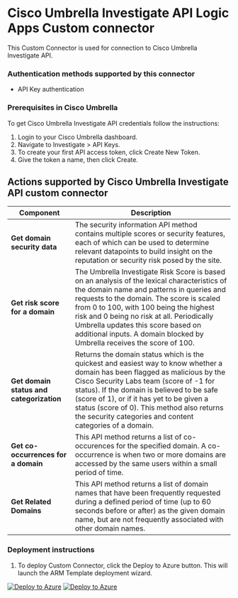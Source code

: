 # Cisco Umbrella Investigate API Logic Apps Custom connector

This Custom Connector is used for connection to Cisco Umbrella Investigate API.

### Authentication methods supported by this connector

* API Key authentication

### Prerequisites in Cisco Umbrella

To get Cisco Umbrella Investigate API credentials follow the instructions:

1. Login to your Cisco Umbrella dashboard.
2. Navigate to Investigate > API Keys.
3. To create your first API access token, click Create New Token.
4. Give the token a name, then click Create.

## Actions supported by Cisco Umbrella Investigate API custom connector

| **Component** | **Description** |
| --------- | -------------- |
| **Get domain security data** | The security information API method contains multiple scores or security features, each of which can be used to determine relevant datapoints to build insight on the reputation or security risk posed by the site. |
| **Get risk score for a domain** | The Umbrella Investigate Risk Score is based on an analysis of the lexical characteristics of the domain name and patterns in queries and requests to the domain. The score is scaled from 0 to 100, with 100 being the highest risk and 0 being no risk at all. Periodically Umbrella updates this score based on additional inputs. A domain blocked by Umbrella receives the score of 100. |
| **Get domain status and categorization** | Returns the domain status which is the quickest and easiest way to know whether a domain has been flagged as malicious by the Cisco Security Labs team (score of -1 for status). If the domain is believed to be safe (score of 1), or if it has yet to be given a status (score of 0). This method also returns the security categories and content categories of a domain. |
| **Get co-occurrences for a domain** | This API method returns a list of co-occurences for the specified domain. A co-occurrence is when two or more domains are accessed by the same users within a small period of time. |
| **Get Related Domains** | This API method returns a list of domain names that have been frequently requested during a defined period of time (up to 60 seconds before or after) as the given domain name, but are not frequently associated with other domain names. |

### Deployment instructions

1. To deploy Custom Connector, click the Deploy to Azure button. This will launch the ARM Template deployment wizard.

[![Deploy to Azure](https://aka.ms/deploytoazurebutton)](https://portal.azure.com/#create/Microsoft.Template/uri/https%3A%2F%2Fraw.githubusercontent.com%2FAzure%2FAzure-Sentinel%2Fmaster%2FSolutions%2FCiscoUmbrella%2FPlaybooks%2FCiscoUmbrellaInvestigateAPIConnector%2Fazuredeploy.json) [![Deploy to Azure](https://aka.ms/deploytoazuregovbutton)](https://portal.azure.us/#create/Microsoft.Template/uri/https%3A%2F%2Fraw.githubusercontent.com%2FAzure%2FAzure-Sentinel%2Fmaster%2FSolutions%2FCiscoUmbrella%2FPlaybooks%2FCiscoUmbrellaInvestigateAPIConnector%2Fazuredeploy.json)